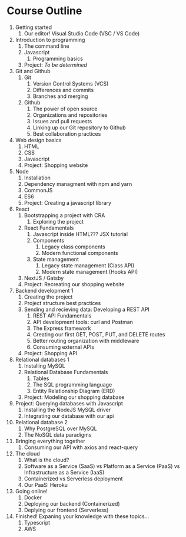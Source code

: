 # Course Outline

1. Getting started
   1. Our editor! Visual Studio Code (VSC / VS Code)
2. Introduction to programming
   1. The command line
   2. Javascript
      1. Programming basics
   3. Project: _To be determined_
3. Git and Github
   1. Git
      1. Version Control Systems (VCS)
      2. Differences and commits
      3. Branches and merging
   2. Github
      1. The power of open source
      2. Organizations and repositories
      3. Issues and pull requests
      4. Linking up our Git repository to Github
      5. Best collaboration practices
4. Web design basics
   1. HTML
   2. CSS
   3. Javascript
   4. Project: Shopping website
5. Node
   1. Installation
   2. Dependency managment with npm and yarn
   3. CommonJS
   4. ES6
   5. Project: Creating a javascript library
6. React
   1. Bootstrapping a project with CRA
      1. Exploring the project
   2. React Fundamentals
      1. Javascript inside HTML??? JSX tutorial
      2. Components
         1. Legacy class components
         2. Modern functional components
      3. State management
         1. Legacy state management (Class API)
         2. Modern state management (Hooks API)
   3. NextJS / Gatsby
   4. Project: Recreating our shopping website
7. Backend development 1
   1. Creating the project
   2. Project structure best practices
   3. Sending and recieving data: Developing a REST API
      1. REST API Fundamentals
      2. API development tools: curl and Postman
      3. The Express framework
      4. Creating our first GET, POST, PUT, and DELETE routes
      5. Better routing organization with middleware
      6. Consuming external APIs
   4. Project: Shopping API
8. Relational databases 1
   1. Installing MySQL
   2. Relational Database Fundamentals
      1. Tables
      2. The SQL programming language
      3. Entity Relationship Diagram (ERD)
   3. Project: Modeling our shopping database
9. Project: Querying databases with Javascript
   1. Installing the NodeJS MySQL driver
   2. Integrating our database with our api
10. Relational database 2
    1. Why PostgreSQL over MySQL
    2. The NoSQL data paradigms
11. Bringing everything together
    1. Consuming our API with axios and react-query
12. The cloud
    1. What is the cloud?
    2. Software as a Service (SaaS) vs Platform as a Service (PaaS) vs Infrastructure as a Service (IaaS)
    3. Containerized vs Serverless deployment
    4. Our PaaS: Heroku
13. Going online!
    1. Docker
    2. Deploying our backend (Containerized)
    3. Deplying our frontend (Serverless)
14. Finished! Expaning your knowledge with these topics...
    1. Typescript
    2. AWS

